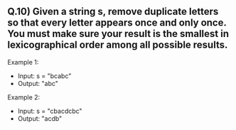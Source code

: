 ## Q.10) Given a string s, remove duplicate letters so that every letter appears once and only once. You must make sure your result is the smallest in lexicographical order among all possible results.

 

Example 1:

- Input: s = "bcabc"
- Output: "abc"

Example 2:

- Input: s = "cbacdcbc"
- Output: "acdb"
